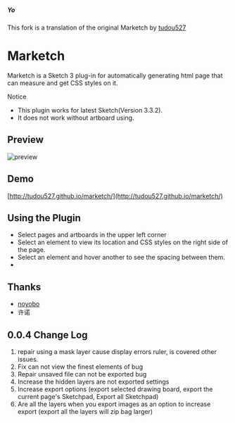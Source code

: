 
##### Yo
This fork is a translation of the original Marketch by [tudou527](http://github.com/tudou527/)



# Marketch

Marketch is a Sketch 3 plug-in for automatically generating html page that can measure and get CSS styles on it.

Notice
* This plugin works for latest Sketch(Version 3.3.2).
* It does not work without artboard using.

## Preview

![preview](marketch-preview.png)

## Demo
[http://tudou527.github.io/marketch/](http://tudou527.github.io/marketch/)

## Using the Plugin
* Select pages and artboards in the upper left corner
* Select an element to view its location and CSS styles on the right side of the page.
* Select an element and hover another to see the spacing between them.
*

## Thanks
* [noyobo](https://github.com/noyobo)
* 许诺

## 0.0.4 Change Log
1. repair using a mask layer cause display errors ruler, is covered other issues.
2. Fix can not view the finest elements of bug
3. Repair unsaved file can not be exported bug
4. Increase the hidden layers are not exported settings
5. Increase export options (export selected drawing board, export the current page's Sketchpad, Export all Sketchpad)
6. Are all the layers when you export images as an option to increase export (export all the layers will zip bag larger)


